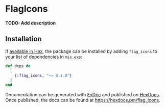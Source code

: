 # FlagIcons

**TODO: Add description**

## Installation

If [available in Hex](https://hex.pm/docs/publish), the package can be installed
by adding `flag_icons` to your list of dependencies in `mix.exs`:

```elixir
def deps do
  [
    {:flag_icons, "~> 0.1.0"}
  ]
end
```

Documentation can be generated with [ExDoc](https://github.com/elixir-lang/ex_doc)
and published on [HexDocs](https://hexdocs.pm). Once published, the docs can
be found at <https://hexdocs.pm/flag_icons>.

